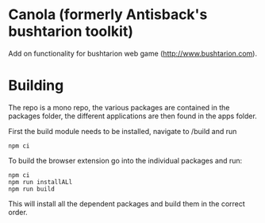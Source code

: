# Canola (formerly Antisback's bushtarion toolkit)

Add on functionality for bushtarion web game (http://www.bushtarion.com).

# Building

The repo is a mono repo, the various packages are contained in the packages folder, the different applications are then found in the apps folder.

First the build module needs to be installed, navigate to /build and run
```
npm ci
```

To build the browser extension go into the individual packages and run: 
```
npm ci
npm run installALl
npm run build
```

This will install all the dependent packages and build them in the correct order.

